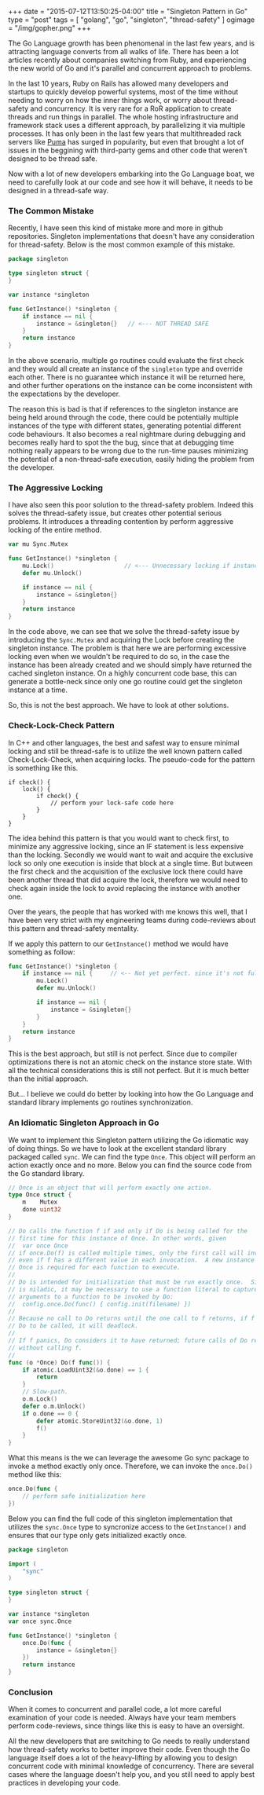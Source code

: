 +++
date = "2015-07-12T13:50:25-04:00"
title = "Singleton Pattern in Go"
type = "post"
tags = [ "golang", "go", "singleton", "thread-safety" ]
ogimage = "/img/gopher.png"
+++

The Go Language growth has been phenomenal in the last few years, and is attracting language converts from all walks of life. There has been a lot articles recently about companies switching from Ruby, and experiencing the new world of Go and it's parallel and concurrent approach to problems.  

In the last 10 years, Ruby on Rails has allowed many developers and startups to quickly develop powerful systems, most of the time without needing to worry on how the inner things work, or worry about thread-safety and concurrency. It is very rare for a RoR application to create threads and run things in parallel. The whole hosting infrastructure and framework stack uses a different approach, by parallelizing it via multiple processes. It has only been in the last few years that multithreaded rack servers like [Puma](http://puma.io/) has surged in popularity, but even that brought a lot of issues in the beggining with third-party gems and other code that weren't designed to be thread safe.

Now with a lot of new developers embarking into the Go Language boat, we need to carefully look at our code and see how it will behave, it needs to be designed in a  thread-safe way.

### The Common Mistake

Recently, I have seen this kind of mistake more and more in github repositories. Singleton implementations that doesn't have any consideration for thread-safety. Below is the most common example of this mistake.

```go
package singleton

type singleton struct {
}

var instance *singleton

func GetInstance() *singleton {
	if instance == nil {
		instance = &singleton{}   // <--- NOT THREAD SAFE
	}
	return instance
}
```

In the above scenario, multiple go routines could evaluate the first check and they would all create an instance of the ```singleton``` type and override each other. There is no guarantee which instance it will be returned here, and other further operations on the instance can be come inconsistent with the expectations by the developer.

The reason this is bad is that if references to the singleton instance are being held around through the code, there could be potentially multiple instances of the type with different states, generating potential different code behaviours. It also becomes a real nightmare during debugging and becomes really hard to spot the the bug, since that at debugging time nothing really appears to be wrong due to the run-time pauses minimizing the potential of a non-thread-safe execution, easily hiding the problem from the developer.

### The Aggressive Locking

I have also seen this poor solution to the thread-safety problem. Indeed this solves the thread-safety issue, but creates other potential serious problems. It introduces a threading contention by perform aggressive locking of the entire method.

```go
var mu Sync.Mutex

func GetInstance() *singleton {
    mu.Lock()                    // <--- Unnecessary locking if instance already created
    defer mu.Unlock()

    if instance == nil {
        instance = &singleton{}
    }
    return instance
}
```

In the code above, we can see that we solve the thread-safety issue by introducing the ```Sync.Mutex``` and acquiring the Lock before creating the singleton instance. The problem is that here we are performing excessive locking even when we wouldn't be required to do so, in the case the instance has been already created and we should simply have returned the cached singleton instance. On a highly concurrent code base, this can generate a bottle-neck since only one go routine could get the singleton instance at a time.

So, this is not the best approach. We have to look at other solutions.

### Check-Lock-Check Pattern

In C++ and other languages, the best and safest way to ensure minimal locking and still be thread-safe is to utilize the well known pattern called Check-Lock-Check, when acquiring locks. The pseudo-code for the pattern is something like this.

```
if check() {
    lock() {
        if check() {
            // perform your lock-safe code here
        }
    }
}
```

The idea behind this pattern is that you would want to check first, to minimize any aggressive locking, since an IF statement is less expensive than the locking. Secondly we would want to wait and acquire the exclusive lock so only one execution is inside that block at a single time. But butween the first check and the acquisition of the exclusive lock there could have been another thread that did acquire the lock, therefore we would need to check again inside the lock to avoid replacing the instance with another one.

Over the years, the people that has worked with me knows this well, that I have been very strict with my engineering teams during code-reviews about this pattern and thread-safety mentality.

If we apply this pattern to our ```GetInstance()``` method we would have something as follow:

```go
func GetInstance() *singleton {
    if instance == nil {     // <-- Not yet perfect. since it's not fully atomic
        mu.Lock()
        defer mu.Unlock()

        if instance == nil {
            instance = &singleton{}
        }
    }
    return instance
}
```

This is the best approach, but still is not perfect. Since due to compiler optimizations there is not an atomic check on the instance store state. With all the technical considerations this is still not perfect. But it is much better than the initial approach.

But... I believe we could do better by looking into how the Go Language and standard library implements go routines synchronization.

### An Idiomatic Singleton Approach in Go

We want to implement this Singleton pattern utilizing the Go idiomatic way of doing things. So we have to look at the excellent standard library packaged called ```sync```. We can find the type ```Once```. This object will perform an action exactly once and no more. Below you can find the source code from the Go standard library.

```go
// Once is an object that will perform exactly one action.
type Once struct {
	m    Mutex
	done uint32
}

// Do calls the function f if and only if Do is being called for the
// first time for this instance of Once. In other words, given
// 	var once Once
// if once.Do(f) is called multiple times, only the first call will invoke f,
// even if f has a different value in each invocation.  A new instance of
// Once is required for each function to execute.
//
// Do is intended for initialization that must be run exactly once.  Since f
// is niladic, it may be necessary to use a function literal to capture the
// arguments to a function to be invoked by Do:
// 	config.once.Do(func() { config.init(filename) })
//
// Because no call to Do returns until the one call to f returns, if f causes
// Do to be called, it will deadlock.
//
// If f panics, Do considers it to have returned; future calls of Do return
// without calling f.
//
func (o *Once) Do(f func()) {
	if atomic.LoadUint32(&o.done) == 1 {
		return
	}
	// Slow-path.
	o.m.Lock()
	defer o.m.Unlock()
	if o.done == 0 {
		defer atomic.StoreUint32(&o.done, 1)
		f()
	}
}
```

What this means is the we can leverage the awesome Go sync package to invoke a method exactly only once. Therefore, we can invoke the ```once.Do()``` method like this:

```go
once.Do(func {
    // perform safe initialization here
})
```

Below you can find the full code of this singleton implementation that utilizes the ```sync.Once``` type to syncronize access to the ```GetInstance()``` and ensures that our type only gets initialized exactly once.

```go
package singleton

import (
    "sync"
)

type singleton struct {
}

var instance *singleton
var once sync.Once

func GetInstance() *singleton {
    once.Do(func {
        instance = &singleton{}
    })
    return instance
}
```

### Conclusion

When it comes to concurrent and parallel code, a lot more careful examination of your code is needed. Always have your team members perform code-reviews, since things like this is easy to have an oversight.

All the new developers that are switching to Go needs to really understand how thread-safety works to better improve their code. Even though the Go language itself does a lot of the heavy-lifting by allowing you to design concurrent code with minimal knowledge of concurrency. There are several cases where the language doesn't help you, and you still need to apply best practices in developing your code.
